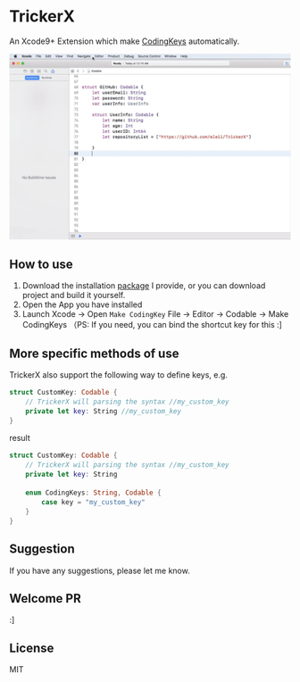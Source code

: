 # TrickerX
An Xcode9+ Extension which make [CodingKeys](https://developer.apple.com/documentation/foundation/archives_and_serialization/encoding_and_decoding_custom_types) automatically.

![Make CodingKeys](codable.gif)

## How to use
1. Download the installation [package](https://github.com/wleii/TrickerX/tree/master/app) I provide, or you can download project and build it yourself.
2. Open the App you have installed 
3. Launch Xcode -> Open `Make CodingKey` File -> Editor -> Codable -> Make CodingKeys （PS: If you need, you can bind the shortcut key for this :]

## More specific methods of use
TrickerX also support the following way to define keys, e.g.
```swift
struct CustomKey: Codable {
    // TrickerX will parsing the syntax //my_custom_key 
    private let key: String //my_custom_key
}
```
result
```swift
struct CustomKey: Codable {
    // TrickerX will parsing the syntax //my_custom_key 
    private let key: String 

    enum CodingKeys: String, Codable {
        case key = "my_custom_key"
    }
}
```

## Suggestion
If you have any suggestions, please let me know.

## Welcome PR
:]

## License
MIT
